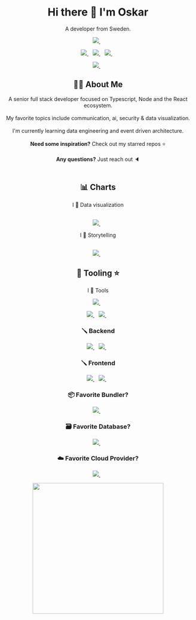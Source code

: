<h1 align='center'>
  Hi there 👋 I'm Oskar 
</h1>

<p align='center'>
  A developer from Sweden.<br>
</p>

<p align='center'>
  <a href="https://github.com/OskarHulter">
    <img src="https://github-readme-streak-stats.herokuapp.com/?user=OskarHulter&theme=tokyonight" />       
  </a>&nbsp;&nbsp;
</p>

<p align='center'>
  <a href="https://www.linkedin.com/in/OskarHulter/">
    <img src="https://img.shields.io/badge/linkedin-%230077B5.svg?&style=for-the-badge&logo=linkedin&logoColor=#green" />
  </a>&nbsp;&nbsp;
  <a href="https://www.twitter.com/OHulter/">
    <img src="https://img.shields.io/badge/X-000000?style=for-the-badge&logo=x&logoColor=white" />
  </a>&nbsp;&nbsp;
  <a href="https://github.com/sponsors/OskarHulter">
    <img src="https://img.shields.io/badge/sponsor-30363D?style=for-the-badge&logo=GitHub-Sponsors&logoColor=#white" />        
  </a>&nbsp;&nbsp;
</p>

<p align='center'>
  <a href="https://github.com/OskarHulter">
    <img src="https://hits.seeyoufarm.com/api/count/incr/badge.svg?url=https%3A%2F%2Fgithub.com%2FOskarHulter1212%2Fhit-counter" />       
  </a>&nbsp;&nbsp;
</p>

<h2 align='center'>
  👨‍💻 About Me
</h2>

<p align='center'>
  A senior full stack developer focused on Typescript, Node and the React ecosystem.<br><br>
  My favorite topics include communication, ai, security & data visualization.<br><br>
  I'm currently learning data engineering and event driven architecture. <br><br>
  <strong>Need some inspiration?</strong> Check out my starred repos ⭐<br><br>
  <strong>Any questions?</strong> Just reach out 🔈 <br><br>
</p>

<h2 align='center'>
  📊 Charts
</h2>

<p align='center'>
  I 💜 Data visualization<br><br>
</p>

<p align='center'>
  <a href="https://github.com/OskarHulter">
    <img src="https://github-profile-summary-cards.vercel.app/api/cards/profile-details?username=OskarHulter&theme=tokyonight" />
  </a>&nbsp;&nbsp;
</p>

<p align='center'>
  I 💜 Storytelling<br><br>
</p>

<p align='center'>
  <a href="https://github.com/OskarHulter">
    <img src="https://github-readme-activity-graph.vercel.app/graph?username=OskarHulter&theme=tokyo-night&count_private=true" />       
  </a>&nbsp;&nbsp;
</p>


<h2 align='center'>
  🔧 Tooling ⭐
</h2>

<p align='center'>
  I 💜 Tools
</p>

<p align='center'>
  <a href="https://github.com/OskarHulter">
    <img src="https://github-readme-stats.vercel.app/api/top-langs/?username=OskarHulter&theme=tokyonight" />
  </a>&nbsp;&nbsp;
</p>

<p align='center'>
  <a href="https://javascript.com/">
    <img src="https://img.shields.io/badge/javascript-%23323330.svg?style=for-the-badge&logo=javascript&logoColor=%23F7DF1E" />        
  </a>&nbsp;&nbsp;
  <a href="https://typescript.com/">
    <img src="https://img.shields.io/badge/typescript-%23007ACC.svg?style=for-the-badge&logo=typescript&logoColor=white" />        
  </a>&nbsp;&nbsp;
 
</p>

<h3 align='center'>
  🪛 Backend
</h3>

<p align='center'>
  <a href="https://nodejs.com/">
    <img src="https://img.shields.io/badge/node.js-6DA55F?style=for-the-badge&logo=node.js&logoColor=white" />        
  </a>&nbsp;&nbsp;
  <a href="https://nextjs.com/">
    <img src="https://img.shields.io/badge/Next-black?style=for-the-badge&logo=next.js&logoColor=white" />        
  </a>&nbsp;&nbsp;
</p>

<h3 align='center'>
  🪛 Frontend
</h3>

<p align='center'>
  <a href="https://css.com/">
    <img src="https://img.shields.io/badge/css3-%231572B6.svg?style=for-the-badge&logo=css3&logoColor=white" />        
  </a>&nbsp;&nbsp;
  <a href="https://react.com/">
    <img src="https://img.shields.io/badge/react-%2320232a.svg?style=for-the-badge&logo=react&logoColor=%2361DAFB" />        
  </a>&nbsp;&nbsp;
</p>

<h3 align='center'>
  📦 Favorite Bundler?
</h3>

<p align='center'>
  <a href="https://bun.sh">
    <img src="https://img.shields.io/badge/bun-282a36?style=for-the-badge&logo=bun&logoColor=fbf0df" />        
  </a>&nbsp;&nbsp;
</p>

<h3 align='center'>
  🗃️ Favorite Database?
</h3>

<p align='center'>
  <a href="https://www.sqlite.org/">
    <img src="https://img.shields.io/badge/Sqlite-003B57?style=for-the-badge&logo=sqlite&logoColor=white" />        
  </a>&nbsp;&nbsp;
</p>

<h3 align='center'>
  ☁️ Favorite Cloud Provider?
</h3>

<p align='center'>
  <a href="https://www.aws.com/">
    <img src="https://img.shields.io/badge/AWS-%23FF9900.svg?style=for-the-badge&logo=amazon-aws&logoColor=white" />        
  </a>&nbsp;&nbsp;
</p>

<p align='center'>
  <a href="#"><img src="https://github-readme-stats.vercel.app/api?username=OskarHulter&show_icons=true&count_private=true&theme=tokyonight" width="350"></a>
</p>
